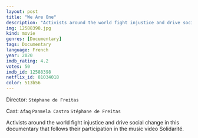 ```yaml
---
layout: post
title: "We Are One"
description: "Activists around the world fight injustice and drive social change in this documentary that follows their participation in the music video Solidarité..."
img: 12588398.jpg
kind: movie
genres: [Documentary]
tags: Documentary 
language: French
year: 2020
imdb_rating: 4.2
votes: 50
imdb_id: 12588398
netflix_id: 81034018
color: 513b56
---
```

Director: `Stéphane de Freitas`  

Cast: `Afaq` `Panmela Castro` `Stéphane de Freitas` 

Activists around the world fight injustice and drive social change in this documentary that follows their participation in the music video Solidarité.